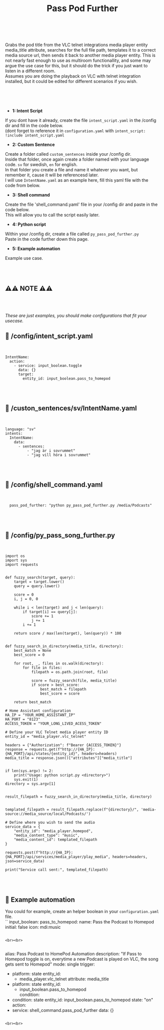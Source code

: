
<h1 align="center">
<br>

Pass Pod Further

</h1><br>
<br><br>

Grabs the pod title from the VLC telnet integrations media player entity media_title attribute, searches for the full file path, templates it to a correct media source url, then sends it back to another media player entity. This is not nearly fast enough to use as multiroom functionallity, and some may argue the use case for this, but it should do the trick if you just want to listen in a different room.  
Assumes you are doing the playback on VLC with telnet integration installed, but it could be edited for different scenarios if you wish.  

<br><br><br>


- **1: Intent Script** <br>

If you dont have it already, create the file `intent_script.yaml` in the /config dir and fill in the code below.<br>
(dont forget to reference it in `configuration.yaml` with `intent_script: !include intent_script.yaml`<br> 

- **2: Custom Sentence** <br>

Create a folder called `custom_sentences` inside your /config dir.<br>
Inside that folder, once again create a folder named with your language code. `sv` for swedish, `en` for english.<br>
In that folder you create a file and name it whatever you want, but remember it, cause it will be referencesd later.<br>
I will use `IntentName.yaml` as an example here, fill this yaml file with the code from below. <br>


- **3: Shell command** <br>

Create the file 'shell_command.yaml' file in your /config dir and paste in the code below.  
This will allow you to call the script easily later.  

- **4: Python script** <br>

Within your /config dir, create a file called `py_pass_pod_further.py` <br>
Paste in the code further down this page. <br>

- **5: Example automation** <br>

Example use case.  

<br><br>



## **⚠️⚠️ NOTE ⚠️⚠️** <br><br><br>

_These are just examples, you should make configurations that fit your usecase._



## 🦆 /config/intent_script.yaml <br>


<br>


```
IntentName:
  action:
    - service: input_boolean.toggle
      data: {}
      target:
        entity_id: input_boolean.pass_to_homepod
```

<br><br>


## 🦆 /custon_sentences/sv/IntentName.yaml <br>


<br>

```
language: "sv"
intents:
  IntentName:
    data:
      - sentences:
          - "jag är i sovrummet"
          - "jag vill höra i sovrummet"
```

<br><br>


## 🦆 /config/shell_command.yaml <br>


<br>


```
  pass_pod_further: "python py_pass_pod_further.py /media/Podcasts" 
```

<br><br>


## 🦆 /config/py_pass_song_further.py <br>


<br>


```
import os
import sys
import requests


def fuzzy_search(target, query):
    target = target.lower()
    query = query.lower()
    
    score = 0
    i, j = 0, 0

    while i < len(target) and j < len(query):
        if target[i] == query[j]:
            score += 1
            j += 1
        i += 1

    return score / max(len(target), len(query)) * 100


def fuzzy_search_in_directory(media_title, directory):
    best_match = None
    best_score = 0

    for root, _, files in os.walk(directory):
        for file in files:
            filepath = os.path.join(root, file)

            score = fuzzy_search(file, media_title)
            if score > best_score:
                best_match = filepath
                best_score = score

    return best_match

# Home Assistant configuration
HA_IP = "YOUR_HOME_ASSISTANT_IP"
HA_PORT = "8123"
ACCESS_TOKEN = "YOUR_LONG_LIVED_ACESS_TOKEN"

# Define your VLC Telnet media player entity ID
entity_id = "media_player.vlc_telnet"

headers = {"Authorization": f"Bearer {ACCESS_TOKEN}"}
response = requests.get(f"http://{HA_IP}:{HA_PORT}/api/states/{entity_id}", headers=headers)
media_title = response.json()["attributes"]["media_title"]


if len(sys.argv) != 2:
    print("Usage: python script.py <directory>")
    sys.exit(1)
directory = sys.argv[1]


result_filepath = fuzzy_search_in_directory(media_title, directory)


templated_filepath = result_filepath.replace(f"{directory}/", 'media-source://media_source/local/Podcasts/')

# Define where you wish to send the audio
service_data = {
    "entity_id": "media_player.homepod",
    "media_content_type": "music",
    "media_content_id": templated_filepath
}

requests.post(f"http://{HA_IP}:{HA_PORT}/api/services/media_player/play_media", headers=headers, json=service_data)

print("Service call sent:", templated_filepath)

```

<br><br>



## 🦆 Example automation <br>


You could for example, create an helper boolean in your `configuration.yaml` file.  
`` 
input_boolean:
  pass_to_homepod:
    name: Pass the Podcast to Homepod
    initial: false
    icon: mdi:music
```  

<br><br>


```
alias: Pass Podcast to HomePod Automation
description: "If Pass to Homepod toggle is on, everytime a new Podcast is played on VLC, the song gets sent to Homepod"
mode: single
trigger:
  - platform: state
    entity_id:
      - media_player.vlc_telnet
    attribute: media_title
  - platform: state
    entity_id:
      - input_boolean.pass_to_homepod    
condition:
  - condition: state
    entity_id: input_boolean.pass_to_homepod
    state: "on"
action:
  - service: shell_command.pass_pod_further
    data: {}
```

<br><br>


